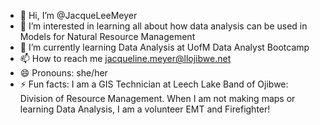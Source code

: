 - 👋 Hi, I’m @JacqueLeeMeyer
- 👀 I’m interested in learning all about how data analysis can be used in Models for Natural Resource Management
- 🌱 I’m currently learning Data Analysis at UofM Data Analyst Bootcamp
- 📫 How to reach me jacqueline.meyer@llojibwe.net
- 😄 Pronouns: she/her
- ⚡ Fun facts: I am a GIS Technician at Leech Lake Band of Ojibwe: Division of Resource Management. When I am not making maps or learning Data Analysis, I am a volunteer EMT and Firefighter! 

<!---
JacqueLeeMeyer/JacqueLeeMeyer is a ✨ special ✨ repository because its `README.md` (this file) appears on your GitHub profile.
You can click the Preview link to take a look at your changes.
--->
